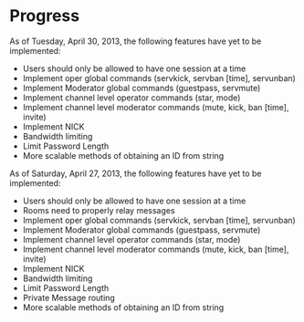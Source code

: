 Progress
========

As of Tuesday, April 30, 2013, the following features have yet to be implemented:

* Users should only be allowed to have one session at a time
* Implement oper global commands (servkick, servban [time], servunban)
* Implement Moderator global commands (guestpass, servmute)
* Implement channel level operator commands (star, mode)
* Implement channel level moderator commands (mute, kick, ban [time], invite)
* Implement NICK
* Bandwidth limiting
* Limit Password Length
* More scalable methods of obtaining an ID from string


As of Saturday, April 27, 2013, the following features have yet to be implemented:

* Users should only be allowed to have one session at a time
* Rooms need to properly relay messages
* Implement oper global commands (servkick, servban [time], servunban)
* Implement Moderator global commands (guestpass, servmute)
* Implement channel level operator commands (star, mode)
* Implement channel level moderator commands (mute, kick, ban [time], invite)
* Implement NICK
* Bandwidth limiting
* Limit Password Length
* Private Message routing
* More scalable methods of obtaining an ID from string

